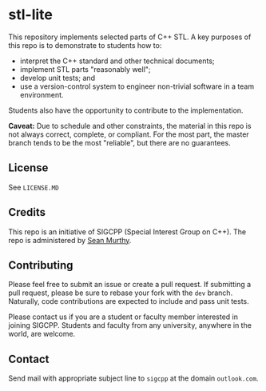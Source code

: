 # stl-lite

This repository implements selected parts of C++ STL. A key purposes of this repo is 
to demonstrate to students how to:
- interpret the C++ standard and other technical documents;
- implement STL parts "reasonably well";
- develop unit tests; and
- use a version-control system to engineer non-trivial software in a team environment.

Students also have the opportunity to contribute to the implementation.

**Caveat:** Due to schedule and other constraints, the material in this repo is not always
correct, complete, or compliant. For the most part, the master branch tends to be the most
"reliable", but there are no guarantees.


## License

See `LICENSE.MD`


## Credits

This repo is an initiative of SIGCPP (Special Interest Group on C++). The repo is administered
by [Sean Murthy](https://github.com/smurthys).


## Contributing

Please feel free to submit an issue or create a pull request. If submitting a pull request, 
please be sure to rebase your fork with the `dev` branch. Naturally, code contributions are 
expected to include and pass unit tests.

Please contact us if you are a student or faculty member interested in joining SIGCPP. 
Students and faculty from any university, anywhere in the world, are welcome. 


## Contact

Send mail with appropriate subject line to `sigcpp` at the domain `outlook.com`.
